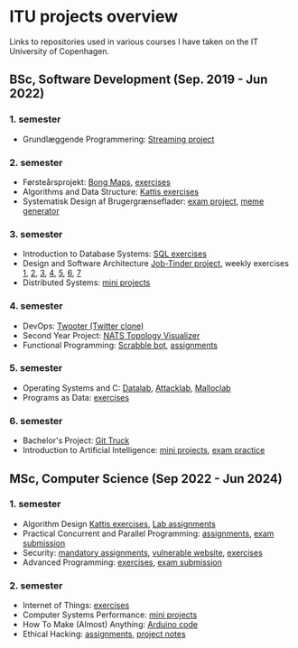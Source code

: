 # ITU projects overview

Links to repositories used in various courses I have taken on the IT University of Copenhagen.

## BSc, Software Development (Sep. 2019 - Jun 2022)

### 1. semester

- Grundlæggende Programmering: [Streaming project](https://github.com/tjomson/Streaming-2.0)


### 2. semester

- Førsteårsprojekt: [Bong Maps](https://github.com/bong-inc/bong-maps), [exercises](https://github.com/tjomson/BFST20thhk)
- Algorithms and Data Structure: [Kattis exercises](https://github.com/tjomson/algs-kattis)
- Systematisk Design af Brugergrænseflader: [exam project](https://github.com/tjomson/DesignMemeEksamensprojekt), [meme generator](https://github.com/tjomson/meme-generator)

### 3. semester

- Introduction to Database Systems: [SQL exercises](https://github.com/tjomson/databasser/tree/master/sql-ting)
- Design and Software Architecture [Job-Tinder project](https://github.com/joglr/bdsa_project), weekly exercises [1](https://github.com/tjomson/BDSA2020.Assignment01), [2](https://github.com/tjomson/BDSA2020.Assignment02), [3](https://github.com/tjomson/BDSA2020.Assignment03), [4](https://github.com/tjomson/BDSA2020.Assignment04), [5](https://github.com/tjomson/BDSA2020.Assignment05), [6](https://github.com/tjomson/BDSA2020.Assignment06), [7](https://github.com/tjomson/BDSA2020.Assignment07)
- Distributed Systems: [mini projects](https://github.com/hojelse/dsys_miniproject)

### 4. semester

- DevOps: [Twooter (Twitter clone)](https://github.com/themagicstrings/twooter)
- Second Year Project: [NATS Topology Visualizer](https://github.com/SimCorp/nats-topology-visualiser)
- Functional Programming: [Scrabble bot](https://github.com/Kyhl/Scrubble), [assignments](https://github.com/tjomson/FP2021)

### 5. semester

- Operating Systems and C: [Datalab](https://github.com/tjomson/21-Lab1-datalab), [Attacklab](https://github.com/tjomson/det-her-er-c/blob/main/attacklab.md), [Malloclab](https://github.com/tjomson/21-Lab3-malloclab)
- Programs as Data: [exercises](https://github.com/themagicstrings/BPRD)

### 6. semester

- Bachelor's Project: [Git Truck](https://github.com/git-truck/git-truck)
- Introduction to Artificial Intelligence: [mini projects](https://github.com/hojelse/nutellaAI), [exam practice](https://github.com/tjomson/iai-ve)

## MSc, Computer Science (Sep 2022 - Jun 2024)

### 1. semester

- Algorithm Design [Kattis exercises](https://github.com/tjomson/algdes-kattis), [Lab assignments](https://github.com/bueskyd/algdes-labs)
- Practical Concurrent and Parallel Programming: [assignments](https://github.com/tjomson/pcpp), [exam submission](https://github.com/tjomson/pcpp-exam)
- Security: [mandatory assignments](https://github.com/tjomson/security-mandatory), [vulnerable website](https://github.com/tjomson/MySecretNotes), [exercises](https://github.com/emiljapelt/INSEC1)
- Advanced Programming: [exercises](https://github.com/tjomson/adpro), [exam submission](https://github.com/tjomson/adpro-exam)

### 2. semester

- Internet of Things: [exercises](https://github.com/tjomson/IoT)
- Computer Systems Performance: [mini projects](https://github.com/emiljapelt/CriSP)
- How To Make (Almost) Anything: [Arduino code](https://github.com/tjomson/htmaa)
- Ethical Hacking: [assignments](https://github.com/tjomson/ethical-hacking), [project notes](https://github.com/emiljapelt/Etisk-hakkeri)
